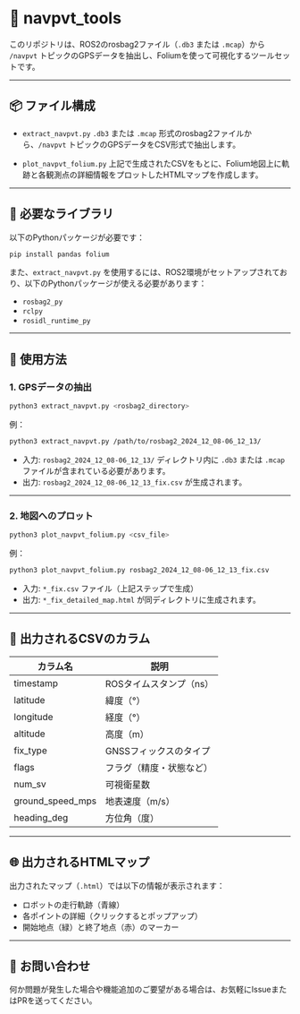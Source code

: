 # 📍 navpvt\_tools

このリポジトリは、ROS2のrosbag2ファイル（`.db3` または `.mcap`）から `/navpvt` トピックのGPSデータを抽出し、Foliumを使って可視化するツールセットです。

---

## 📦 ファイル構成

* `extract_navpvt.py`
  `.db3` または `.mcap` 形式のrosbag2ファイルから、`/navpvt` トピックのGPSデータをCSV形式で抽出します。

* `plot_navpvt_folium.py`
  上記で生成されたCSVをもとに、Folium地図上に軌跡と各観測点の詳細情報をプロットしたHTMLマップを作成します。

---

## 🧰 必要なライブラリ

以下のPythonパッケージが必要です：

```bash
pip install pandas folium
```

また、`extract_navpvt.py` を使用するには、ROS2環境がセットアップされており、以下のPythonパッケージが使える必要があります：

* `rosbag2_py`
* `rclpy`
* `rosidl_runtime_py`

---

## 🚀 使用方法

### 1. GPSデータの抽出

```bash
python3 extract_navpvt.py <rosbag2_directory>
```

例：

```bash
python3 extract_navpvt.py /path/to/rosbag2_2024_12_08-06_12_13/
```

* 入力: `rosbag2_2024_12_08-06_12_13/` ディレクトリ内に `.db3` または `.mcap` ファイルが含まれている必要があります。
* 出力: `rosbag2_2024_12_08-06_12_13_fix.csv` が生成されます。

---

### 2. 地図へのプロット

```bash
python3 plot_navpvt_folium.py <csv_file>
```

例：

```bash
python3 plot_navpvt_folium.py rosbag2_2024_12_08-06_12_13_fix.csv
```

* 入力: `*_fix.csv` ファイル（上記ステップで生成）
* 出力: `*_fix_detailed_map.html` が同ディレクトリに生成されます。

---

## 🧱 出力されるCSVのカラム

| カラム名               | 説明             |
| ------------------ | -------------- |
| timestamp          | ROSタイムスタンプ（ns） |
| latitude           | 緯度（°）          |
| longitude          | 経度（°）          |
| altitude           | 高度（m）          |
| fix\_type          | GNSSフィックスのタイプ  |
| flags              | フラグ（精度・状態など）   |
| num\_sv            | 可視衛星数          |
| ground\_speed\_mps | 地表速度（m/s）      |
| heading\_deg       | 方位角（度）         |

---

## 🌐 出力されるHTMLマップ

出力されたマップ（`.html`）では以下の情報が表示されます：

* ロボットの走行軌跡（青線）
* 各ポイントの詳細（クリックするとポップアップ）
* 開始地点（緑）と終了地点（赤）のマーカー

---

## 📲 お問い合わせ

何か問題が発生した場合や機能追加のご要望がある場合は、お気軽にIssueまたはPRを送ってください。
